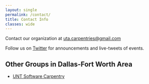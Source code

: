 ```yaml
---
layout: single
permalink: /contact/
title: Contact Info
classes: wide
---
```

Contact our organization at [uta.carpentries@gmail.com](mailto:uta.carpentries@gmail.com)

Follow us on [Twitter](https://twitter.com/UTAcarpentries) for announcements and live-tweets of events.

<!-- View our current work in our [Github repository](https://github.com/utacarpentries). -->

<!-- Join our [email list](https://groups.google.com/forum/#!forum/uta-carpentries) to stay informed about upcoming workshops. -->

## Other Groups in Dallas-Fort Worth Area

* [UNT Software Carpentry](http://www.library.unt.edu/services/software-carpentry)
